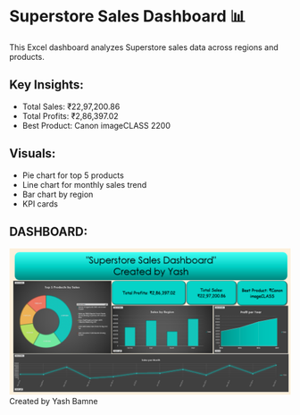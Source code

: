 # Superstore Sales Dashboard 📊

This Excel dashboard analyzes Superstore sales data across regions and products.

## Key Insights:
- Total Sales: ₹22,97,200.86
- Total Profits: ₹2,86,397.02
- Best Product: Canon imageCLASS 2200

## Visuals:
- Pie chart for top 5 products
- Line chart for monthly sales trend
- Bar chart by region
- KPI cards

## DASHBOARD:
![Dashboard Preview](dashboard.png)
Created by Yash Bamne
